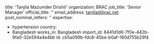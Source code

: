 title: 'Tanjila Mazumder Drishti'
organization: BRAC
job_title: 'Senior Manager'
official_title: ''
email_address: tanjila@brac.net
post_nominal_letters: ''
expertise:
  - hypertension
country:
  - Bangladesh
works_in: Bangladesh
import_id: 8441d1d6-7f0e-442b-9fa0-32e594a4e4bb
id: cb5a099b-fdc8-45be-b0af-180d755b29f4
